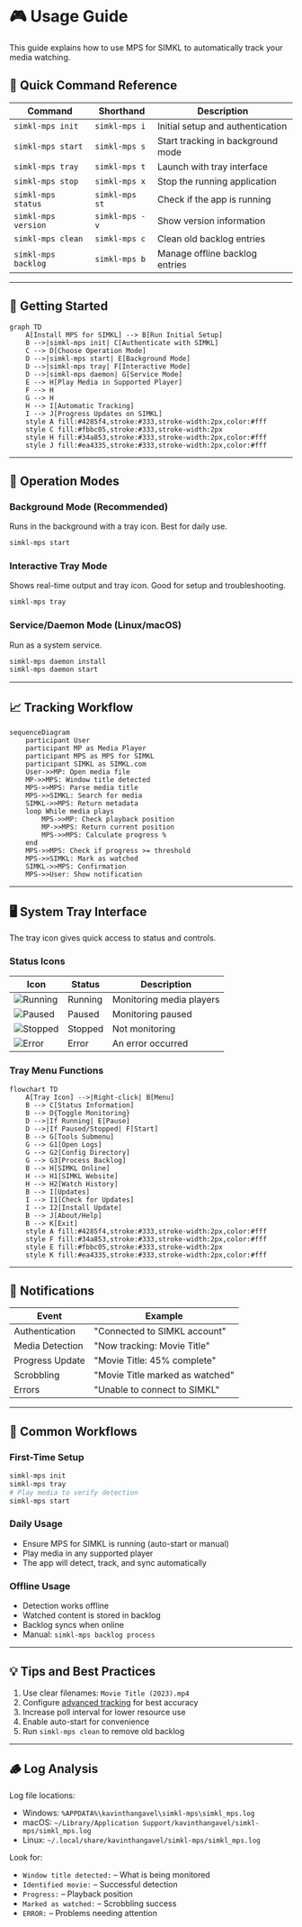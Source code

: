# 🎮 Usage Guide

This guide explains how to use MPS for SIMKL to automatically track your media watching.

## 📝 Quick Command Reference

| Command                | Shorthand      | Description                        |
|------------------------|---------------|------------------------------------|
| `simkl-mps init`       | `simkl-mps i` | Initial setup and authentication   |
| `simkl-mps start`      | `simkl-mps s` | Start tracking in background mode  |
| `simkl-mps tray`       | `simkl-mps t` | Launch with tray interface         |
| `simkl-mps stop`       | `simkl-mps x` | Stop the running application       |
| `simkl-mps status`     | `simkl-mps st`| Check if the app is running        |
| `simkl-mps version`    | `simkl-mps -v`| Show version information           |
| `simkl-mps clean`      | `simkl-mps c` | Clean old backlog entries          |
| `simkl-mps backlog`    | `simkl-mps b` | Manage offline backlog entries     |

---

## 🚦 Getting Started

```mermaid
graph TD
    A[Install MPS for SIMKL] --> B[Run Initial Setup]
    B -->|simkl-mps init| C[Authenticate with SIMKL]
    C --> D[Choose Operation Mode]
    D -->|simkl-mps start| E[Background Mode]
    D -->|simkl-mps tray| F[Interactive Mode]
    D -->|simkl-mps daemon| G[Service Mode]
    E --> H[Play Media in Supported Player]
    F --> H
    G --> H
    H --> I[Automatic Tracking]
    I --> J[Progress Updates on SIMKL]
    style A fill:#4285f4,stroke:#333,stroke-width:2px,color:#fff
    style C fill:#fbbc05,stroke:#333,stroke-width:2px
    style H fill:#34a853,stroke:#333,stroke-width:2px,color:#fff
    style J fill:#ea4335,stroke:#333,stroke-width:2px,color:#fff
```

---

## 🔄 Operation Modes

### Background Mode (Recommended)
Runs in the background with a tray icon. Best for daily use.
```bash
simkl-mps start
```

### Interactive Tray Mode
Shows real-time output and tray icon. Good for setup and troubleshooting.
```bash
simkl-mps tray
```

### Service/Daemon Mode (Linux/macOS)
Run as a system service.
```bash
simkl-mps daemon install
simkl-mps daemon start
```

---

## 📈 Tracking Workflow

```mermaid
sequenceDiagram
    participant User
    participant MP as Media Player
    participant MPS as MPS for SIMKL
    participant SIMKL as SIMKL.com
    User->>MP: Open media file
    MP->>MPS: Window title detected
    MPS->>MPS: Parse media title
    MPS->>SIMKL: Search for media
    SIMKL->>MPS: Return metadata
    loop While media plays
        MPS->>MP: Check playback position
        MP->>MPS: Return current position
        MPS->>MPS: Calculate progress %
    end
    MPS->>MPS: Check if progress >= threshold
    MPS->>SIMKL: Mark as watched
    SIMKL->>MPS: Confirmation
    MPS->>User: Show notification
```

---

## 🖥️ System Tray Interface

The tray icon gives quick access to status and controls.

### Status Icons

| Icon | Status   | Description                  |
|------|----------|------------------------------|
| ![Running](../simkl_mps/assets/simkl-mps-running.png) | Running | Monitoring media players |
| ![Paused](../simkl_mps/assets/simkl-mps-paused.png)   | Paused  | Monitoring paused        |
| ![Stopped](../simkl_mps/assets/simkl-mps-stopped.png) | Stopped | Not monitoring          |
| ![Error](../simkl_mps/assets/simkl-mps-error.png)     | Error   | An error occurred       |

### Tray Menu Functions

```mermaid
flowchart TD
    A[Tray Icon] -->|Right-click| B[Menu]
    B --> C[Status Information]
    B --> D{Toggle Monitoring}
    D -->|If Running| E[Pause]
    D -->|If Paused/Stopped| F[Start]
    B --> G[Tools Submenu]
    G --> G1[Open Logs]
    G --> G2[Config Directory]
    G --> G3[Process Backlog]
    B --> H[SIMKL Online]
    H --> H1[SIMKL Website]
    H --> H2[Watch History]
    B --> I[Updates]
    I --> I1[Check for Updates]
    I --> I2[Install Update]
    B --> J[About/Help]
    B --> K[Exit]
    style A fill:#4285f4,stroke:#333,stroke-width:2px,color:#fff
    style F fill:#34a853,stroke:#333,stroke-width:2px,color:#fff
    style E fill:#fbbc05,stroke:#333,stroke-width:2px
    style K fill:#ea4335,stroke:#333,stroke-width:2px,color:#fff
```

---

## 🔔 Notifications

| Event              | Example                        |
|--------------------|--------------------------------|
| Authentication     | "Connected to SIMKL account"   |
| Media Detection    | "Now tracking: Movie Title"    |
| Progress Update    | "Movie Title: 45% complete"    |
| Scrobbling         | "Movie Title marked as watched"|
| Errors             | "Unable to connect to SIMKL"   |

---

## 🔁 Common Workflows

### First-Time Setup
```bash
simkl-mps init
simkl-mps tray
# Play media to verify detection
simkl-mps start
```

### Daily Usage
- Ensure MPS for SIMKL is running (auto-start or manual)
- Play media in any supported player
- The app will detect, track, and sync automatically

### Offline Usage
- Detection works offline
- Watched content is stored in backlog
- Backlog syncs when online
- Manual: `simkl-mps backlog process`

---

## 💡 Tips and Best Practices

1. Use clear filenames: `Movie Title (2023).mp4`
2. Configure [advanced tracking](media-players.md) for best accuracy
3. Increase poll interval for lower resource use
4. Enable auto-start for convenience
5. Run `simkl-mps clean` to remove old backlog

---

## 🪵 Log Analysis

Log file locations:
- Windows: `%APPDATA%\kavinthangavel\simkl-mps\simkl_mps.log`
- macOS: `~/Library/Application Support/kavinthangavel/simkl-mps/simkl_mps.log`
- Linux: `~/.local/share/kavinthangavel/simkl-mps/simkl_mps.log`

Look for:
- `Window title detected:` – What is being monitored
- `Identified movie:` – Successful detection
- `Progress:` – Playback position
- `Marked as watched:` – Scrobbling success
- `ERROR:` – Problems needing attention